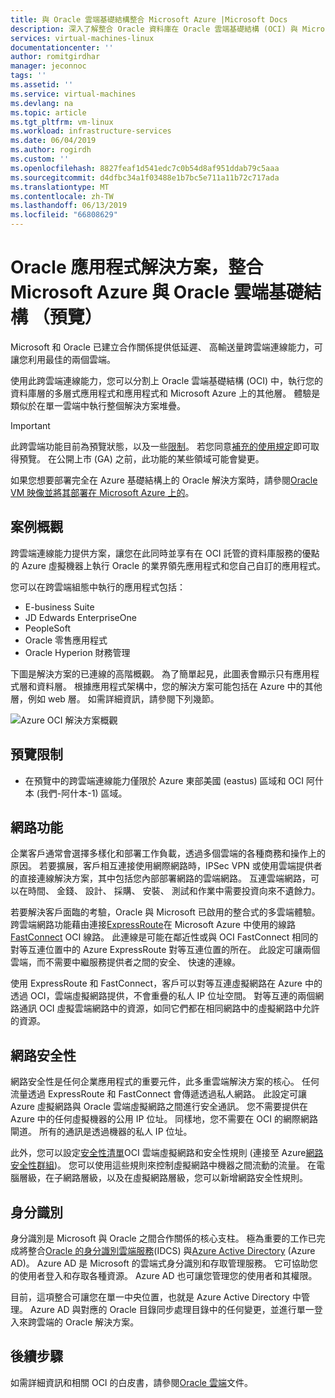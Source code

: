 ```yaml
---
title: 與 Oracle 雲端基礎結構整合 Microsoft Azure |Microsoft Docs
description: 深入了解整合 Oracle 資料庫在 Oracle 雲端基礎結構 (OCI) 與 Microsoft Azure 上執行的應用程式的解決方案。
services: virtual-machines-linux
documentationcenter: ''
author: romitgirdhar
manager: jeconnoc
tags: ''
ms.assetid: ''
ms.service: virtual-machines
ms.devlang: na
ms.topic: article
ms.tgt_pltfrm: vm-linux
ms.workload: infrastructure-services
ms.date: 06/04/2019
ms.author: rogirdh
ms.custom: ''
ms.openlocfilehash: 8827feaf1d541edc7c0b54d8af951ddab79c5aaa
ms.sourcegitcommit: d4dfbc34a1f03488e1b7bc5e711a11b72c717ada
ms.translationtype: MT
ms.contentlocale: zh-TW
ms.lasthandoff: 06/13/2019
ms.locfileid: "66808629"
---
```

# <a name="oracle-application-solutions-integrating-microsoft-azure-and-oracle-cloud-infrastructure-preview"></a>Oracle 應用程式解決方案，整合 Microsoft Azure 與 Oracle 雲端基礎結構 （預覽）

Microsoft 和 Oracle 已建立合作關係提供低延遲、 高輸送量跨雲端連線能力，可讓您利用最佳的兩個雲端。 

使用此跨雲端連線能力，您可以分割上 Oracle 雲端基礎結構 (OCI) 中，執行您的資料庫層的多層式應用程式和應用程式和 Microsoft Azure 上的其他層。 體驗是類似於在單一雲端中執行整個解決方案堆疊。 

> [!IMPORTANT]
> 此跨雲端功能目前為預覽狀態，以及一些[限制](#preview-limitations)。 若您同意[補充的使用規定](https://azure.microsoft.com/support/legal/preview-supplemental-terms/)即可取得預覽。 在公開上市 (GA) 之前，此功能的某些領域可能會變更。

如果您想要部署完全在 Azure 基礎結構上的 Oracle 解決方案時，請參閱[Oracle VM 映像並將其部署在 Microsoft Azure 上的](oracle-vm-solutions.md)。

## <a name="scenario-overview"></a>案例概觀

跨雲端連線能力提供方案，讓您在此同時並享有在 OCI 託管的資料庫服務的優點的 Azure 虛擬機器上執行 Oracle 的業界領先應用程式和您自己自訂的應用程式。 

您可以在跨雲端組態中執行的應用程式包括：

* E-business Suite
* JD Edwards EnterpriseOne
* PeopleSoft
* Oracle 零售應用程式
* Oracle Hyperion 財務管理

下圖是解決方案的已連線的高階概觀。 為了簡單起見，此圖表會顯示只有應用程式層和資料層。 根據應用程式架構中，您的解決方案可能包括在 Azure 中的其他層，例如 web 層。 如需詳細資訊，請參閱下列幾節。

![Azure OCI 解決方案概觀](media/oracle-oci-overview/crosscloud.png)

## <a name="preview-limitations"></a>預覽限制

* 在預覽中的跨雲端連線能力僅限於 Azure 東部美國 (eastus) 區域和 OCI 阿什本 (我們-阿什本-1) 區域。

## <a name="networking"></a>網路功能

企業客戶通常會選擇多樣化和部署工作負載，透過多個雲端的各種商務和操作上的原因。 若要擴展，客戶相互連接使用網際網路時，IPSec VPN 或使用雲端提供者的直接連線解決方案，其中包括您內部部署網路的雲端網路。 互連雲端網路，可以在時間、 金錢、 設計、 採購、 安裝、 測試和作業中需要投資向來不遺餘力。 

若要解決客戶面臨的考驗，Oracle 與 Microsoft 已啟用的整合式的多雲端體驗。 跨雲端網路功能藉由連接[ExpressRoute](../../../expressroute/expressroute-introduction.md)在 Microsoft Azure 中使用的線路[FastConnect](https://docs.cloud.oracle.com/iaas/Content/Network/Concepts/fastconnectoverview.htm) OCI 線路。 此連線是可能在鄰近性或與 OCI FastConnect 相同的對等互連位置中的 Azure ExpressRoute 對等互連位置的所在。 此設定可讓兩個雲端，而不需要中繼服務提供者之間的安全、 快速的連線。

使用 ExpressRoute 和 FastConnect，客戶可以對等互連虛擬網路在 Azure 中的透過 OCI，雲端虛擬網路提供，不會重疊的私人 IP 位址空間。 對等互連的兩個網路通訊 OCI 虛擬雲端網路中的資源，如同它們都在相同網路中的虛擬網路中允許的資源。

## <a name="network-security"></a>網路安全性

網路安全性是任何企業應用程式的重要元件，此多重雲端解決方案的核心。 任何流量透過 ExpressRoute 和 FastConnect 會傳遞透過私人網路。 此設定可讓 Azure 虛擬網路與 Oracle 雲端虛擬網路之間進行安全通訊。 您不需要提供在 Azure 中的任何虛擬機器的公用 IP 位址。 同樣地，您不需要在 OCI 的網際網路閘道。 所有的通訊是透過機器的私人 IP 位址。

此外，您可以設定[安全性清單](https://docs.cloud.oracle.com/iaas/Content/Network/Concepts/securitylists.htm)OCI 雲端虛擬網路和安全性規則 (連接至 Azure[網路安全性群組](../../../virtual-network/security-overview.md))。 您可以使用這些規則來控制虛擬網路中機器之間流動的流量。 在電腦層級，在子網路層級，以及在虛擬網路層級，您可以新增網路安全性規則。
 
## <a name="identity"></a>身分識別

身分識別是 Microsoft 與 Oracle 之間合作關係的核心支柱。 極為重要的工作已完成將整合[Oracle 的身分識別雲端服務](https://docs.oracle.com/en/cloud/paas/identity-cloud/index.html)(IDCS) 與[Azure Active Directory](../../../active-directory/index.yml) (Azure AD)。 Azure AD 是 Microsoft 的雲端式身分識別和存取管理服務。 它可協助您的使用者登入和存取各種資源。 Azure AD 也可讓您管理您的使用者和其權限。

目前，這項整合可讓您在單一中央位置，也就是 Azure Active Directory 中管理。 Azure AD 與對應的 Oracle 目錄同步處理目錄中的任何變更，並進行單一登入來跨雲端的 Oracle 解決方案。

## <a name="next-steps"></a>後續步驟

如需詳細資訊和相關 OCI 的白皮書，請參閱[Oracle 雲端](https://docs.cloud.oracle.com/iaas/Content/home.htm)文件。
